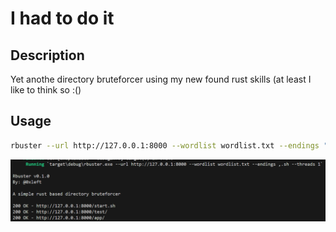 # I had to do it

## Description

Yet anothe directory bruteforcer using my new found rust skills (at least I like to think so :()

## Usage

```bash
rbuster --url http://127.0.0.1:8000 --wordlist wordlist.txt --endings ",.sh" --threads 10
```

![Alt text](showcase.png)